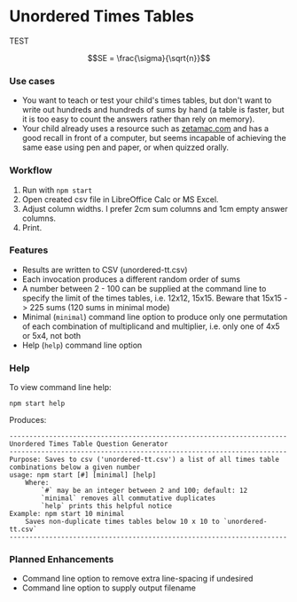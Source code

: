 # Unordered Times Tables

TEST
```math
SE = \frac{\sigma}{\sqrt{n}}
```

### Use cases
* You want to teach or test your child's times tables, but don't want to write out hundreds and hundreds of sums by hand (a table is faster, but it is too easy to count the answers rather than rely on memory).
* Your child already uses a resource such as [zetamac.com](zetamac.com) and has a good recall in front of a computer, but seems incapable of achieving the same ease using pen and paper, or when quizzed orally.

### Workflow
1. Run with `npm start`
2. Open created csv file in LibreOffice Calc or MS Excel.
3. Adjust column widths. I prefer 2cm sum columns and 1cm empty answer columns.
4. Print.

### Features
* Results are written to CSV (unordered-tt.csv)
* Each invocation produces a different random order of sums
* A number between 2 - 100 can be supplied at the command line to specify the limit of the times tables, i.e. 12x12, 15x15. Beware that 15x15 -> 225 sums (120 sums in minimal mode)
* Minimal (`minimal`) command line option to produce only one permutation of each combination of multiplicand and multiplier, i.e. only one of 4x5 or 5x4, not both
* Help (`help`) command line option

### Help
To view command line help:

`npm start help`

Produces:
```
----------------------------------------------------------------------
Unordered Times Table Question Generator
----------------------------------------------------------------------
Purpose: Saves to csv ('unordered-tt.csv') a list of all times table combinations below a given number
usage: npm start [#] [minimal] [help]
	Where:
		`#` may be an integer between 2 and 100; default: 12
		`minimal` removes all commutative duplicates
		`help` prints this helpful notice
Example: npm start 10 minimal
	Saves non-duplicate times tables below 10 x 10 to `unordered-tt.csv`
----------------------------------------------------------------------
```

### Planned Enhancements
* Command line option to remove extra line-spacing if undesired
* Command line option to supply output filename
